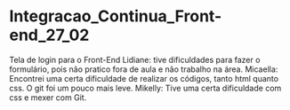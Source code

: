 # Integracao_Continua_Front-end_27_02
Tela de login para o Front-End
Lidiane: tive dificuldades para fazer o formulário, pois não pratico fora de aula e não trabalho na área.
Micaella: Encontrei uma certa dificuldade de realizar os códigos, tanto html quanto css. O git foi um pouco mais leve.
Mikelly: Tive uma certa dificuldade com css e mexer com Git.
